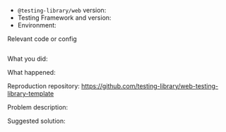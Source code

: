 <!--
Thanks for your interest in the project. I appreciate bugs filed and PRs submitted!
Please make sure that you are familiar with and follow the Code of Conduct for
this project (found in the CODE_OF_CONDUCT.md file).

Please fill out this template with all the relevant information so we can
understand what's going on and fix the issue.

I'll probably ask you to submit the fix (after giving some direction). If you've
never done that before, that's great! Check this free short video tutorial to
learn how: https://kcd.im/pull-request


If this is an issue with the documentation, please file an issue in the docs repo:
https://github.com/testing-library/testing-library-docs

-->

- `@testing-library/web` version:
- Testing Framework and version:
  <!-- are you using jest, mocha, puppeteer, ava? And what version? -->
- Environment:
  <!-- 
  If you're testing in JSDOM (the default with jest), what version? 
  If you're testing in a browser, which one and what version? 
  If you're testing in another runtime (e.g. Node.js, Deno, Cloudflare workers), which one and what version? 
  -->

<!--
Keep in mind that if you're using a version of node we don't support that
could also be an issue. Check our package.json "engines" file for the
supported version.
-->

Relevant code or config

```js

```

What you did:

What happened:

<!-- Please provide the full error message/screenshots/anything -->

Reproduction repository:
https://github.com/testing-library/web-testing-library-template

<!--
If possible, please create a repository that reproduces the issue with the
minimal amount of code possible.
-->

Problem description:

Suggested solution:
